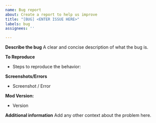 ```yaml
---
name: Bug report
about: Create a report to help us improve
title: "[BUG] <ENTER ISSUE HERE>"
labels: bug
assignees: ''

---
```


**Describe the bug**
A clear and concise description of what the bug is.

**To Reproduce**
- Steps to reproduce the behavior:

**Screenshots/Errors**
- Screenshot / Error

**Mod Version:**
- Version

**Additional information**
Add any other context about the problem here.
